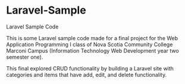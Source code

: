 # Laravel-Sample
Laravel Sample Code

This is some Laravel sample code made for a final project for the Web Application Programming I class of Nova Scotia Community College Marconi Campus (Information Technology Web Development year two semester one). 

This final explored CRUD functionality by building a Laravel site with categories and items that have add, edit, and delete functionality. 
